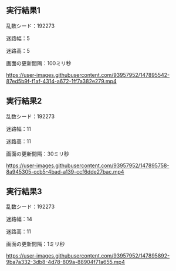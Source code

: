 ## 実行結果1
乱数シード：192273

迷路幅：5

迷路高：5

画面の更新間隔：100ミリ秒


https://user-images.githubusercontent.com/93957952/147895542-87ed5b9f-f1af-4314-a672-1ff7a382e279.mp4


## 実行結果2
乱数シード：192273

迷路幅：11

迷路高：11

画面の更新間隔：30ミリ秒


https://user-images.githubusercontent.com/93957952/147895758-8a945305-ccb5-4bad-a139-ccf6dde27bac.mp4


## 実行結果3
乱数シード：192273

迷路幅：14

迷路高：11

画面の更新間隔：1ミリ秒


https://user-images.githubusercontent.com/93957952/147895892-9ba7a332-3db8-4d78-809a-88904f71a655.mp4

